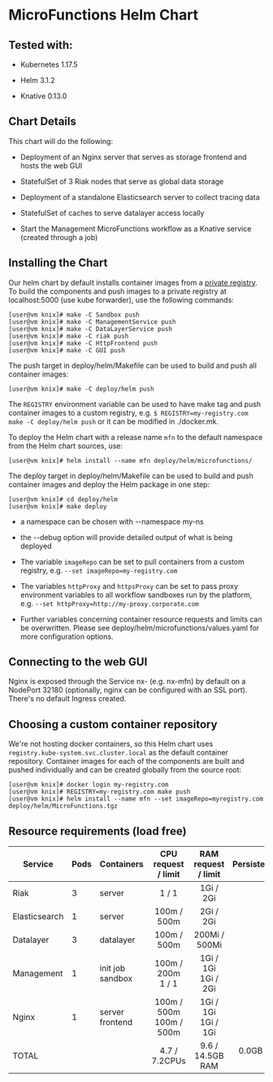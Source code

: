 <!--
   Copyright 2020 The KNIX Authors

   Licensed under the Apache License, Version 2.0 (the "License");
   you may not use this file except in compliance with the License.
   You may obtain a copy of the License at

       http://www.apache.org/licenses/LICENSE-2.0

   Unless required by applicable law or agreed to in writing, software
   distributed under the License is distributed on an "AS IS" BASIS,
   WITHOUT WARRANTIES OR CONDITIONS OF ANY KIND, either express or implied.
   See the License for the specific language governing permissions and
   limitations under the License.
-->
# MicroFunctions Helm Chart

## Tested with:

* Kubernetes 1.17.5

* Helm 3.1.2

* Knative 0.13.0

## Chart Details

This chart will do the following:

* Deployment of an Nginx server that serves as storage frontend and hosts the web GUI

* StatefulSet of 3 Riak nodes that serve as global data storage

* Deployment of a standalone Elasticsearch server to collect tracing data

* StatefulSet of caches to serve datalayer access locally

* Start the Management MicroFunctions workflow as a Knative service (created through a job)

## Installing the Chart

Our helm chart by default installs container images from a [private registry](https://github.com/kubernetes-sigs/kubespray/tree/master/roles/kubernetes-apps/registry). To build the components and push images to a private registry at localhost:5000 (use kube forwarder), use the following commands:
```
[user@vm knix]# make -C Sandbox push
[user@vm knix]# make -C ManagementService push
[user@vm knix]# make -C DataLayerService push
[user@vm knix]# make -C riak push
[user@vm knix]# make -C HttpFrontend push
[user@vm knix]# make -C GUI push
```

The push target in deploy/helm/Makefile can be used to build and push all container images:
```
[user@vm knix]# make -C deploy/helm push
```

The `REGISTRY` environment variable can be used to have make tag and push container images to a custom registry, e.g. `$ REGISTRY=my-registry.com make -C deploy/helm push` or it can be modified in ./docker.mk.

To deploy the Helm chart with a release name `mfn` to the default namespace from the Helm chart sources, use:
```
[user@vm knix]# helm install --name mfn deploy/helm/microfunctions/
```

The deploy target in deploy/helm/Makefile can be used to build and push container images and deploy the Helm package in one step:
```
[user@vm knix]# cd deploy/helm
[user@vm knix]# make deploy
```

* a namespace can be chosen with --namespace my-ns

* the --debug option will provide detailed output of what is being deployed

* The variable `imageRepo` can be set to pull containers from a custom registry, e.g. `--set imageRepo=my-registry.com`

* The variables `httpProxy` and `httpsProxy` can be set to pass proxy environment variables to all workflow sandboxes run by the platform, e.g. `--set httpProxy=http://my-proxy.corporate.com`

* Further variables concerning container resource requests and limits can be overwritten. Please see deploy/helm/microfunctions/values.yaml for more configuration options. 

## Connecting to the web GUI

Nginx is exposed through the Service nx-<deployment name> (e.g. nx-mfn) by default on a NodePort 32180 (optionally, nginx can be configured with an SSL port).
There's no default Ingress created.

## Choosing a custom container repository

We're not hosting docker containers, so this Helm chart uses `registry.kube-system.svc.cluster.local` as the default container repository. Container images for each of the components are built and pushed individually and can be created globally from the source root:

```
[user@vm knix]# docker login my-registry.com
[user@vm knix]# REGISTRY=my-registry.com make push
[user@vm knix]# helm install --name mfn --set imageRepo=myregistry.com deploy/helm/MicroFunctions.tgz
```

## Resource requirements (load free)

| Service       | Pods | Containers  | CPU<br>request / limit | RAM<br>request / limit | PersistentVolume |
| ------------- | ---- | ----------- |:----------------------:|:----------------------:| ----------------:|
| Riak | 3 | server | 1 / 1 | 1Gi / 2Gi |  |
| Elasticsearch | 1 | server | 100m / 500m | 2Gi / 2Gi |  |
| Datalayer | 3 | datalayer | 100m / 500m | 200Mi / 500Mi |  |
| Management | 1 | init job<br>sandbox | 100m / 200m<br>1 / 1 | 1Gi / 1Gi<br>1Gi / 2Gi |  |
| Nginx | 1 | server<br>frontend | 100m / 500m<br>100m / 500m | 1Gi / 1Gi<br>1Gi / 1Gi |  |
| TOTAL |  |  | 4.7 / 7.2CPUs | 9.6 / 14.5GB RAM | 0.0GB persistent storage |